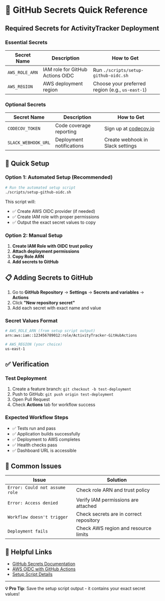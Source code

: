 # 🔐 GitHub Secrets Quick Reference

## Required Secrets for ActivityTracker Deployment

### Essential Secrets

| Secret Name | Description | How to Get |
|-------------|-------------|------------|
| `AWS_ROLE_ARN` | IAM role for GitHub Actions OIDC | Run `./scripts/setup-github-oidc.sh` |
| `AWS_REGION` | AWS deployment region | Choose your preferred region (e.g., `us-east-1`) |

### Optional Secrets

| Secret Name | Description | How to Get |
|-------------|-------------|------------|
| `CODECOV_TOKEN` | Code coverage reporting | Sign up at [codecov.io](https://codecov.io) |
| `SLACK_WEBHOOK_URL` | Deployment notifications | Create webhook in Slack settings |

## 🚀 Quick Setup

### Option 1: Automated Setup (Recommended)

```bash
# Run the automated setup script
./scripts/setup-github-oidc.sh
```

This script will:
- ✅ Create AWS OIDC provider (if needed)
- ✅ Create IAM role with proper permissions
- ✅ Output the exact secret values to copy

### Option 2: Manual Setup

1. **Create IAM Role with OIDC trust policy**
2. **Attach deployment permissions**
3. **Copy Role ARN**
4. **Add secrets to GitHub**

## 📋 Adding Secrets to GitHub

1. Go to **GitHub Repository** → **Settings** → **Secrets and variables** → **Actions**
2. Click **"New repository secret"**
3. Add each secret with exact name and value

### Secret Values Format

```bash
# AWS_ROLE_ARN (from setup script output)
arn:aws:iam::123456789012:role/ActivityTracker-GitHubActions

# AWS_REGION (your choice)
us-east-1
```

## ✅ Verification

### Test Deployment
1. Create a feature branch: `git checkout -b test-deployment`
2. Push to GitHub: `git push origin test-deployment`
3. Open Pull Request
4. Check **Actions** tab for workflow success

### Expected Workflow Steps
- ✅ Tests run and pass
- ✅ Application builds successfully
- ✅ Deployment to AWS completes
- ✅ Health checks pass
- ✅ Dashboard URL is accessible

## 🚨 Common Issues

| Issue | Solution |
|-------|----------|
| `Error: Could not assume role` | Check role ARN and trust policy |
| `Error: Access denied` | Verify IAM permissions are attached |
| `Workflow doesn't trigger` | Check secrets are in correct repository |
| `Deployment fails` | Check AWS region and resource limits |

## 🔗 Helpful Links

- [GitHub Secrets Documentation](https://docs.github.com/en/actions/security-guides/encrypted-secrets)
- [AWS OIDC with GitHub Actions](https://docs.github.com/en/actions/deployment/security-hardening-your-deployments/configuring-openid-connect-in-amazon-web-services)
- [Setup Script Details](./GITHUB_SECRETS_SETUP.md)

---

**💡 Pro Tip**: Save the setup script output - it contains your exact secret values!
